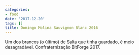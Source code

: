 ```yaml
---
categories:
- food
date: '2017-12-20'
tags: []
title: Domingo Molina Sauvignon Blanc 2016
---
```


Um dos brancos (o último) de Salta que tinha guardado, é meio desagradável. Confraternização BitForge 2017.